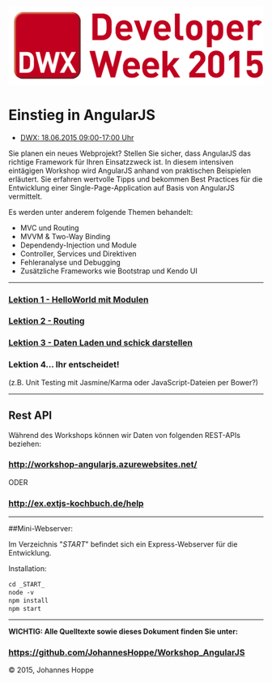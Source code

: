 ![Logo](Dokumentation/Images/DeveloperWeek2015.jpg)

# Einstieg in AngularJS

* [DWX: 18.06.2015 09:00-17:00 Uhr][1]

Sie planen ein neues Webprojekt? Stellen Sie sicher, dass AngularJS das richtige Framework für Ihren Einsatzzweck ist. In diesem intensiven eintägigen Workshop wird AngularJS anhand von praktischen Beispielen erläutert. Sie erfahren wertvolle Tipps und bekommen Best Practices für die Entwicklung einer Single-Page-Application auf Basis von AngularJS vermittelt.

Es werden unter anderem folgende Themen behandelt:
- MVC und Routing
- MVVM & Two-Way Binding
- Dependendy-Injection und Module
- Controller, Services und Direktiven
- Fehleranalyse und Debugging
- Zusätzliche Frameworks wie Bootstrap und Kendo UI


[1]: http://www.developer-week.de/Programm/Veranstaltung/(event)/18986

<hr>

### [Lektion 1 - HelloWorld mit Modulen](Dokumentation/Lektion1_HelloWorld.md)

### [Lektion 2 - Routing](Dokumentation/Lektion2_Routing.md)

### [Lektion 3 - Daten Laden und schick darstellen](Dokumentation/Lektion3_DatenLaden.md)

### Lektion 4... Ihr entscheidet!
(z.B. Unit Testing mit Jasmine/Karma oder JavaScript-Dateien per Bower?)

<hr>

## Rest API

Während des Workshops können wir Daten von folgenden REST-APIs beziehen:
### http://workshop-angularjs.azurewebsites.net/

ODER

### http://ex.extjs-kochbuch.de/help


<hr>

##Mini-Webserver:

Im Verzeichnis "_START_" befindet sich ein Express-Webserver für die Entwicklung.

Installation:

```
cd _START_
node -v
npm install
npm start
```

<hr>

**WICHTIG: Alle Quelltexte sowie dieses Dokument finden Sie unter:**
### https://github.com/JohannesHoppe/Workshop_AngularJS

&copy; 2015, Johannes Hoppe
